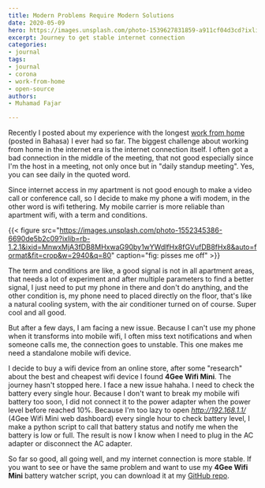```yaml
---
title: Modern Problems Require Modern Solutions
date: 2020-05-09
hero: https://images.unsplash.com/photo-1539627831859-a911cf04d3cd?ixlib=rb-1.2.1&ixid=MnwxMjA3fDB8MHxwaG90by1wYWdlfHx8fGVufDB8fHx8&auto=format&fit=crop&w=2942&q=80
excerpt: Journey to get stable internet connection
categories:
- journal
tags:
- journal
- corona
- work-from-home
- open-source
authors:
- Muhamad Fajar

---
```

Recently I posted about my experience with the longest [work from home](https://www.muhfajar.blog/id/kerja-dari-rumah/) (posted in Bahasa) I ever had so far. The biggest challenge about working from home in the internet era is the internet connection itself. I often got a bad connection in the middle of the meeting, that not good especially since I'm the host in a meeting, not only once but in "daily standup meeting". Yes, you can see daily in the quoted word.

Since internet access in my apartment is not good enough to make a video call or conference call, so I decide to make my phone a wifi modem, in the other word is wifi tethering. My mobile carrier is more reliable than apartment wifi, with a term and conditions.

{{< figure src="https://images.unsplash.com/photo-1552345386-6690de5b2c09?ixlib=rb-1.2.1&ixid=MnwxMjA3fDB8MHxwaG90by1wYWdlfHx8fGVufDB8fHx8&auto=format&fit=crop&w=2940&q=80" caption="fig: pisses me off" >}}

The term and conditions are like, a good signal is not in all apartment areas, that needs a lot of experiment and after multiple parameters to find a better signal, I just need to put my phone in there and don't do anything, and the other condition is, my phone need to placed directly on the floor, that's like a  natural cooling system, with the air conditioner turned on of course. Super cool and all good.

But after a few days, I am facing a new issue. Because I can't use my phone when it transforms into mobile wifi, I often miss text notifications and when someone calls me, the connection goes to unstable. This one makes me need a standalone mobile wifi device.

I decide to buy a wifi device from an online store, after some "research" about the best and cheapest wifi device I found **4Gee Wifi Mini**. The journey hasn't stopped here. I face a new issue hahaha. I need to check the battery every single hour. Because I don't want to break my mobile wifi battery too soon, I did not connect it to the power adapter when the power level before reached 10%. Because I'm too lazy to open _http://192.168.1.1/_ (4Gee Wifi Mini web dashboard) every single hour to check battery level, I make a python script to call that battery status and notify me when the battery is low or full. The result is now I know when I need to plug in the AC adapter or disconnect the AC adapter.

So far so good, all going well, and my internet connection is more stable. If you want to see or have the same problem and want to use my **4Gee Wifi Mini** battery watcher script, you can download it at my [GitHub repo](https://github.com/muhfajar/4gee-wifi-battery-watcher).
